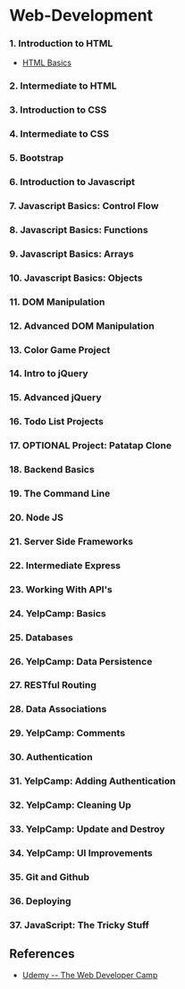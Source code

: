# Web-Development

### 1. Introduction to HTML
* [HTML Basics](https://github.com/JuliaTorrejon/Web-Development/blob/master/Introduction_to_HTML/HTML_Basics.md)

### 2. Intermediate to HTML

### 3. Introduction to CSS

### 4. Intermediate to CSS

### 5. Bootstrap

### 6. Introduction to Javascript

### 7. Javascript Basics: Control Flow

### 8. Javascript Basics: Functions

### 9. Javascript Basics: Arrays

### 10. Javascript Basics: Objects

### 11. DOM Manipulation

### 12. Advanced DOM Manipulation

### 13. Color Game Project

### 14. Intro to jQuery

### 15. Advanced jQuery

### 16. Todo List Projects

### 17. OPTIONAL Project: Patatap Clone

### 18. Backend Basics

### 19. The Command Line

### 20. Node JS

### 21. Server Side Frameworks

### 22. Intermediate Express

### 23. Working With API's

### 24. YelpCamp: Basics

### 25. Databases

### 26. YelpCamp: Data Persistence

### 27. RESTful Routing

### 28. Data Associations

### 29. YelpCamp: Comments

### 30. Authentication

### 31. YelpCamp: Adding Authentication

### 32. YelpCamp: Cleaning Up

### 33. YelpCamp: Update and Destroy

### 34. YelpCamp: UI Improvements

### 35. Git and Github

### 36. Deploying

### 37. JavaScript: The Tricky Stuff


## References

* [Udemy -- The Web Developer Camp](https://www.udemy.com/the-web-developer-bootcamp/)
